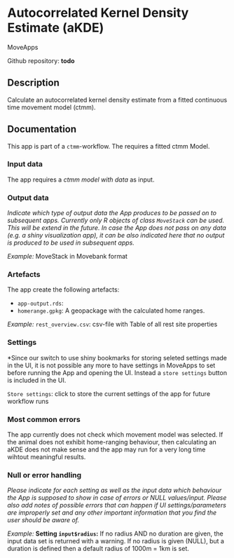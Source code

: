# Autocorrelated Kernel Density Estimate (aKDE)

MoveApps

Github repository: **todo**

## Description
Calculate an autocorrelated kernel density estimate from a fitted continuous time movement model (ctmm). 

## Documentation
This app is part of a `ctmm`-workflow. The requires a fitted ctmm Model.

### Input data
The app requires a *ctmm model with data* as input. 

### Output data
*Indicate which type of output data the App produces to be passed on to subsequent apps. Currently only R objects of class `MoveStack` can be used. This will be extend in the future. In case the App does not pass on any data (e.g. a shiny visualization app), it can be also indicated here that no output is produced to be used in subsequent apps.*

*Example:* MoveStack in Movebank format

### Artefacts
The app create the following artefacts: 

- `app-output.rds`: 
- `homerange.gpkg`: A geopackage with the calculated home ranges.

*Example:* `rest_overview.csv`: csv-file with Table of all rest site properties

### Settings
*Since our switch to use shiny bookmarks for storing seleted settings made in the UI, it is not possible any more to have settings in MoveApps to set before running the App and opening the UI. Instead a `store settings` button is included in the UI.

`Store settings`: click to store the current settings of the app for future workflow runs

### Most common errors
The app currently does not check which movement model was selected. If the animal does not exhibit home-ranging behaviour, then calculating an aKDE does not make sense and the app may run for a very long time wihtout meaningful results. 

### Null or error handling
*Please indicate for each setting as well as the input data which behaviour the App is supposed to show in case of errors or NULL values/input. Please also add notes of possible errors that can happen if UI settings/parameters are improperly set and any other important information that you find the user should be aware of.*

*Example:* **Setting `input$radius`:** If no radius AND no duration are given, the input data set is returned with a warning. If no radius is given (NULL), but a duration is defined then a default radius of 1000m = 1km is set. 
